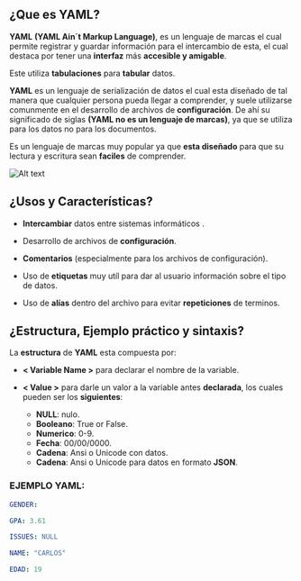 ## ¿Que es YAML?

**YAML** **(YAML Ain´t Markup Language)**, es un lenguaje de marcas el cual permite registrar 
y guardar información para el intercambio de esta, el cual destaca por tener una **interfaz** más
**accesible y amigable**.

Este utiliza **tabulaciones** para **tabular** datos.

**YAML** es un lenguaje de serialización de datos el cual esta diseñado de tal manera que cualquier persona
pueda llegar a comprender, y suele utilizarse comunmente en el desarrollo de archivos de **configuración**.
De ahí su significado de siglas **(YAML no es un lenguaje de marcas)**, ya que se utiliza para los datos
no para los documentos.

Es un lenguaje de marcas muy popular ya que **esta diseñado** para que su lectura y escritura sean **faciles**
de comprender.

![Alt text](image-5.png)

## ¿Usos y Características?

+ **Intercambiar** datos entre sistemas informáticos .

+ Desarrollo de archivos de **configuración**.

+ **Comentarios** (especialmente para los archivos de configuración).

+ Uso de **etiquetas** muy utíl para dar al usuario información sobre el tipo de datos.

+ Uso de **alías** dentro del archivo para evitar **repeticiones** de terminos.

## ¿Estructura, Ejemplo práctico y sintaxis?

La **estructura** de **YAML** esta compuesta por:

+ **< Variable Name >** para declarar el nombre de la variable.  

+ **< Value >** para darle un valor a la variable antes **declarada**,
los cuales pueden ser los **siguientes**:

    + **NULL**: nulo.
    + **Booleano**: True or False.
    + **Numerico**: 0-9.
    + **Fecha**: 00/00/0000.
    + **Cadena**: Ansi o Unicode con datos.
    + **Cadena**: Ansi o Unicode para datos en formato **JSON**.

### EJEMPLO YAML: 
```yaml
GENDER:

GPA: 3.61

ISSUES: NULL

NAME: "CARLOS"

EDAD: 19
```
